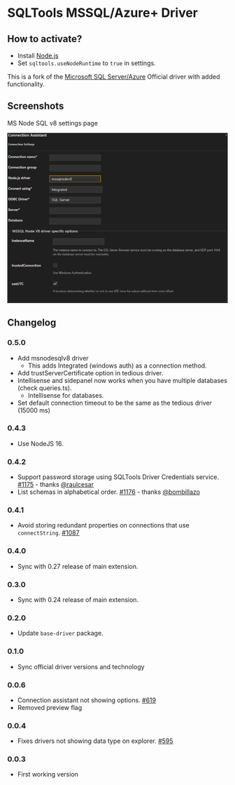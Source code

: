 # SQLTools MSSQL/Azure+ Driver

## How to activate?
- Install [Node.js](https://nodejs.org/en)
- Set `sqltools.useNodeRuntime` to `true` in settings.

This is a fork of the [Microsoft SQL Server/Azure](https://github.com/mtxr/vscode-sqltools/tree/dev/packages/driver.mssql) Official driver with added functionality.
## Screenshots
MS Node SQL v8 settings page

![MS Node SQL v8 settings page](https://github.com/fzhem/sqltools-mssql-driver/blob/dev/screenshots/msnodesqlv8_settings.png)

## Changelog

### 0.5.0
- Add msnodesqlv8 driver
    - This adds Integrated (windows auth) as a connection method.
- Add trustServerCertificate option in tedious driver.
- Intellisense and sidepanel now works when you have multiple databases (check queries.ts).
    - Intellisense for databases.
- Set default connection timeout to be the same as the tedious driver (15000 ms)

### 0.4.3

- Use NodeJS 16.

### 0.4.2

- Support password storage using SQLTools Driver Credentials service. [#1175](https://github.com/mtxr/vscode-sqltools/pull/1175) - thanks [@raulcesar](https://github.com/raulcesar)
- List schemas in alphabetical order. [#1176](https://github.com/mtxr/vscode-sqltools/issues/1176) - thanks [@bombillazo](https://github.com/bombillazo)

### 0.4.1

- Avoid storing redundant properties on connections that use `connectString`. [#1087](https://github.com/mtxr/vscode-sqltools/issues/1087)

### 0.4.0

- Sync with 0.27 release of main extension.

### 0.3.0

- Sync with 0.24 release of main extension.

### 0.2.0

- Update `base-driver` package.

### 0.1.0

- Sync official driver versions and technology

### 0.0.6

- Connection assistant not showing options. [#619](https://github.com/mtxr/vscode-sqltools/issues/619)
- Removed preview flag

### 0.0.4

- Fixes drivers not showing data type on explorer. [#595](https://github.com/mtxr/vscode-sqltools/issues/595)

### 0.0.3

- First working version
